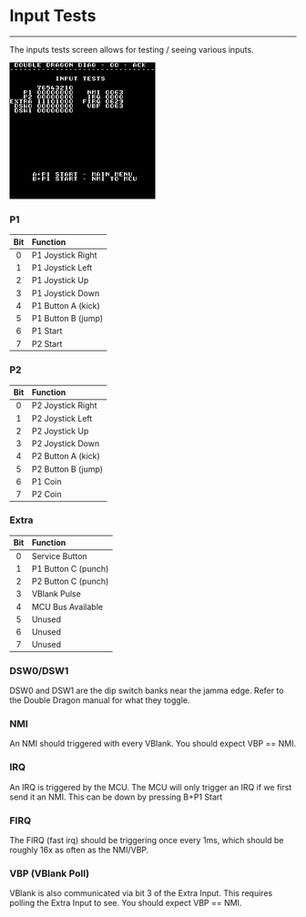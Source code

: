 # Input Tests
---
The inputs tests screen allows for testing / seeing various inputs.

![input tests screen](images/input_tests.png)

### P1
| Bit | Function           |
|:---:| :------------------|
|  0  | P1 Joystick Right  |
|  1  | P1 Joystick Left   |
|  2  | P1 Joystick Up     |
|  3  | P1 Joystick Down   |
|  4  | P1 Button A (kick) |
|  5  | P1 Button B (jump) |
|  6  | P1 Start           |
|  7  | P2 Start           |

### P2
| Bit | Function           |
|:---:| :------------------|
|  0  | P2 Joystick Right  |
|  1  | P2 Joystick Left   |
|  2  | P2 Joystick Up     |
|  3  | P2 Joystick Down   |
|  4  | P2 Button A (kick) |
|  5  | P2 Button B (jump) |
|  6  | P1 Coin            |
|  7  | P2 Coin            |

### Extra
| Bit | Function           |
|:---:| :------------------|
|  0  | Service Button     |
|  1  | P1 Button C (punch)|
|  2  | P2 Button C (punch)|
|  3  | VBlank Pulse       |
|  4  | MCU Bus Available  |
|  5  | Unused             |
|  6  | Unused             |
|  7  | Unused             |

### DSW0/DSW1
DSW0 and DSW1 are the dip switch banks near the jamma edge.  Refer to the
Double Dragon manual for what they toggle.

### NMI
An NMI should triggered with every VBlank.  You should expect VBP == NMI.

### IRQ
An IRQ is triggered by the MCU.  The MCU will only trigger an IRQ if we first
send it an NMI.  This can be down by pressing B+P1 Start

### FIRQ
The FIRQ (fast irq) should be triggering once every 1ms, which should be roughly
16x as often as the NMI/VBP.

### VBP (VBlank Poll)
VBlank is also communicated via bit 3 of the Extra Input.  This requires polling
the Extra Input to see.  You should expect VBP == NMI.
